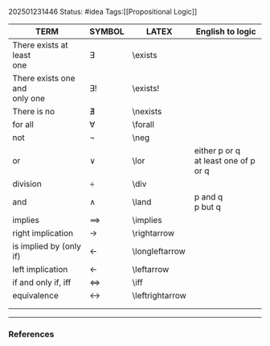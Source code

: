 202501231446
Status: #idea
Tags:[[Propositional Logic]]

| TERM                             | SYMBOL            | LATEX           | English to logic                        |
| -------------------------------- | ----------------- | --------------- | --------------------------------------- |
| There exists at least <br>one    | $\exists$         | \exists         |                                         |
| There exists one and<br>only one | $\exists!$        | \exists!        |                                         |
| There is no                      | $\nexists$        | \nexists        |                                         |
| for all                          | $\forall$         | \forall         |                                         |
| not                              | $\neg$            | \neg            |                                         |
| or                               | $\lor$            | \lor            | either p or q<br>at least one of p or q |
| division                         | $\div$            | \div            |                                         |
| and                              | $\land$           | \land           | p and q<br>p but q                      |
| implies                          | $\implies$        | \implies        |                                         |
| right implication                | $\rightarrow$     | \rightarrow     |                                         |
| is implied by (only if)          | $\longleftarrow$  | \longleftarrow  |                                         |
| left implication                 | $\leftarrow$      | \leftarrow      |                                         |
| if and only if, iff              | $\iff$            | \iff            |                                         |
| equivalence                      | $\leftrightarrow$ | \leftrightarrow |                                         |
|                                  |                   |                 |                                         |
|                                  |                   |                 |                                         |

---
### References